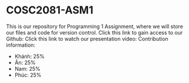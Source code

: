 # COSC2081-ASM1

This is our repository for Programming 1 Assignment, where we will store our files and code for version control.
Click this link to gain access to our Github: 
Click this link to watch our presentation video: 
Contribution information:
+ Khánh: 25%
+ Ân: 25%
+ Nam: 25%
+ Phúc: 25%
